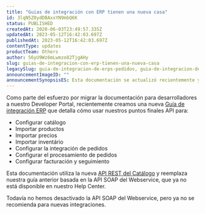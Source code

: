 ```yaml
---
title: "Guias de integración con ERP tienen una nueva casa"
id: 3lqN5Z0ydDBAxxYN9mbQ6K
status: PUBLISHED
createdAt: 2020-06-03T23:49:57.335Z
updatedAt: 2023-05-12T16:42:03.697Z
publishedAt: 2023-05-12T16:42:03.697Z
contentType: updates
productTeam: Others
author: 56yU9Wz6mLwmzo82TjgAHy
slug: guias-de-integracion-con-erp-tienen-una-nueva-casa
legacySlug: guia-de-integracion-de-erps-pedidos, guia-de-integracion-de-erps-catalogo-expreso, guia-de-integracion-de-erps-catalogo-completo, guia-de-integracion-de-erps-arquitectura-del-catalogo, interfaces-de-integracion
announcementImageID: ""
announcementSynopsisES: Esta documentación se actualizó recientemente y está disponible en nuestro Developer Portal.
---
```


Como parte del esfuerzo por migrar la documentación para desarrolladores a nuestro Developer Portal, recientemente creamos una nueva [Guía de integración ERP](https://developers.vtex.com/docs/guides/erp-integration-guide) que detalla cómo usar nuestros puntos finales API para:

- Configurar catálogo
- Importar productos
- Importar precios
- Importar inventário
- Configurar la integración de pedidos
- Configurar el procesamiento de pedidos
- Configurar facturación y seguimiento

Esta documentación utiliza la nueva [API REST del Catálogo](https://developers.vtex.com/docs/guides/catalog-api-overview) y reemplaza nuestra guía anterior basada en la API SOAP del Webservice, que ya no está disponible en nuestro Help Center.

<div class="alert alert-warning">Todavía no hemos desactivado la API SOAP del Webservice, pero ya no se recomienda para nuevas integraciones.</div>
